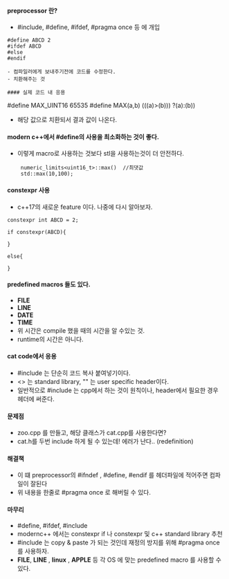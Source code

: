 #### preprocessor 란?
- #include, #define, #ifdef, #pragma once 등 에 개입

```
#define ABCD 2
#ifdef ABCD
#else
#endif

- 컴파일러에게 보내주기전에 코드를 수정한다.
- 치환해주는 것

#### 실제 코드 내 응용

```
#define MAX_UINT16 65535
#define MAX(a,b) (((a)>(b))) ?(a):(b))

- 해당 값으로 치환되서 결과 값이 나온다.

#### modern c++에서 #define의 사용을 최소화하는 것이 좋다.
- 이렇게 macro로 사용하는 것보다 stl을 사용하는것이 더 안전하다.
    ```
     numeric_limits<uint16_t>::max()  //최댓값
     std::max(10,100);
    ```

#### constexpr 사용
- c++17의 새로운 feature 이다. 나중에 다시 알아보자.
```
constexpr int ABCD = 2;

if constexpr(ABCD){

}

else{

}
```


#### predefined macros 들도 있다.
- __FILE__
- __LINE__
- __DATE__
- __TIME__
- 위 시간은 compile 했을 때의 시간을 알 수있는 것.
- runtime의 시간은 아니다.


#### cat code에서 응용
- #include 는 단순히 코드 복사 붙여넣기이다.
- <> 는 standard library, "" 는 user specific header이다.
- 일반적으로 #include 는 cpp에서 하는 것이 원칙이나, header에서 필요한 경우 헤더에 써준다.

#### 문제점 
- zoo.cpp 를 만들고, 해당 클래스가 cat.cpp를 사용한다면?
- cat.h를 두번 include 하게 될 수 있는데! 에러가 난다.. (redefinition)

#### 해결책
- 이 떄 preprocessor의 #ifndef , #define, #endif 를 헤더파일에 적어주면 컴파일이 잘된다
- 위 내용을 한줄로 #pragma once 로 해버릴 수 있다.

#### 마무리
- #define, #ifdef, #include
- modernc++ 에서는 constexpr if 나 constexpr 및 c++ standard library 추천
- #include 는 copy & paste 가 되는 것인데 재정의 방지를 위해 #pragma once 를 사용하자.
- __FILE__, __LINE__ , __linux__ , __APPLE__ 등 각 OS 에 맞는 predefined macro 를 사용할 수 있다.
